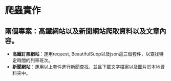 爬蟲實作
===
兩個專案：高鐵網站以及新聞網站爬取資料以及文章內容。
---
- **高鐵訂票網站**：運用request, BeautifulSuop以及json這三個套件，以查找特定時間的列車班次。
- **新聞網站**：運用以上套件進行新聞查找，並且下載文字檔案以及圖片於本地資料夾中。

